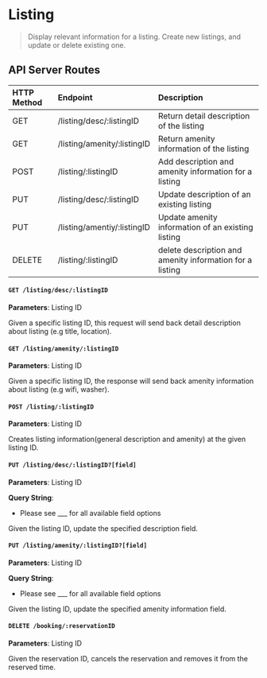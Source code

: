 # Listing
> Display relevant information for a listing. Create new listings, and update or delete existing one.

## API Server Routes

| HTTP Method   | Endpoint                           | Description                                              |
|:--------------|:-----------------------------------|:---------------------------------------------------------|
| GET           | /listing/desc/:listingID           | Return detail description of the listing                 |
| GET           | /listing/amenity/:listingID        | Return amenity information of the listing                |
| POST          | /listing/:listingID                | Add description and amenity information for a listing    |
| PUT           | /listing/desc/:listingID           | Update description of an existing listing                |
| PUT           | /listing/amentiy/:listingID        | Update amenity information of an existing listing        |
| DELETE        | /listing/:listingID                | delete description and amenity information for a listing |

#### `GET /listing/desc/:listingID`
**Parameters**: Listing ID

Given a specific listing ID, this request will send back detail description about listing (e.g title, location).

#### `GET /listing/amenity/:listingID`
**Parameters**: Listing ID

Given a specific listing ID, the response will send back amenity information about listing (e.g wifi, washer).

#### `POST /listing/:listingID`
**Parameters**: Listing ID

Creates listing information(general description and amenity) at the given listing ID.

#### `PUT /listing/desc/:listingID?[field]`
**Parameters**: Listing ID

**Query String**:
- Please see ___ for all available field options

Given the listing ID, update the specified description field.

#### `PUT /listing/amenity/:listingID?[field]`
**Parameters**: Listing ID

**Query String**:
- Please see ___ for all available field options

Given the listing ID, update the specified amenity information field.

#### `DELETE /booking/:reservationID`
**Parameters**: Listing ID

Given the reservation ID, cancels the reservation and removes it from the reserved time.

